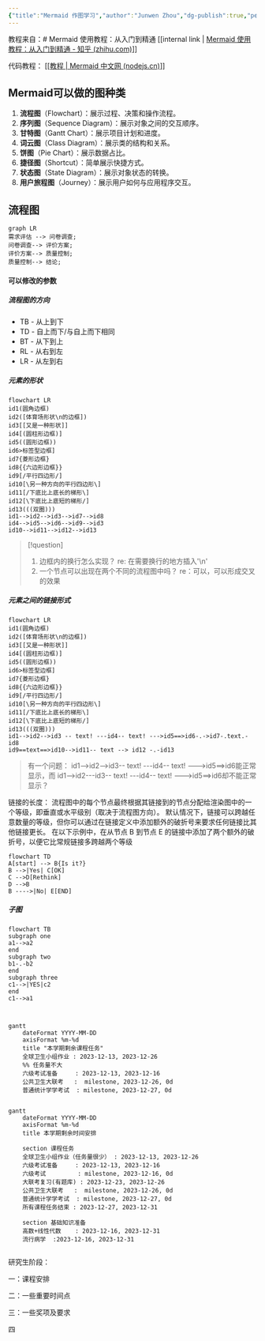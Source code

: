 ```yaml
---
{"title":"Mermaid 作图学习","author":"Junwen Zhou","dg-publish":true,"permalink":"/Obsidian学习/mermaid学习/Mermaid语法/","dgPassFrontmatter":true}
---
```



教程来自：# Mermaid 使用教程：从入门到精通 [[internal link \| [Mermaid 使用教程：从入门到精通 - 知乎 (zhihu.com)](https://zhuanlan.zhihu.com/p/627356428)]]

代码教程：
[[[教程 \| Mermaid 中文网 (nodejs.cn)](https://mermaid.nodejs.cn/config/Tutorials.html)]]
## Mermaid可以做的图种类
1. **流程图**（Flowchart）：展示过程、决策和操作流程。
2. **序列图**（Sequence Diagram）：展示对象之间的交互顺序。
3. **甘特图**（Gantt Chart）：展示项目计划和进度。
4. **词云图**（Class Diagram）：展示类的结构和关系。
5. **饼图**（Pie Chart）：展示数据占比。
6. **捷径图**（Shortcut）：简单展示快捷方式。
7. **状态图**（State Diagram）：展示对象状态的转换。
8. **用户旅程图**（Journey）：展示用户如何与应用程序交互。

## 流程图
```mermaid
graph LR
需求评估 --> 问卷调查;
问卷调查--> 评价方案;
评价方案--> 质量控制;
质量控制--> 结论;

```
#### 可以修改的参数
##### 流程图的方向
- TB - 从上到下
- TD - 自上而下/与自上而下相同
- BT - 从下到上
- RL - 从右到左
- LR - 从左到右
##### 元素的形状
```mermaid
flowchart LR
id1(圆角边框)
id2([体育场形状\n的边框])
id3[[又是一种形状]]
id4[(圆柱形边框)]
id5((圆形边框))
id6>标签型边框]
id7{菱形边框}
id8{{六边形边框}}
id9[/平行四边形/]
id10[\另一种方向的平行四边形\]
id11[/下底比上底长的梯形\]
id12[\下底比上底短的梯形/]
id13(((双圈)))
id1-->id2-->id3-->id7-->id8
id4-->id5-->id6-->id9-->id3
id10-->id11-->id12-->id13
```
>[!question]
>1. 边框内的换行怎么实现？ re: 在需要换行的地方插入'\n'
>2. 一个节点可以出现在两个不同的流程图中吗？ re：可以，可以形成交叉的效果
##### 元素之间的链接形式
 ```mermaid
flowchart LR
id1(圆角边框)
id2([体育场形状\n的边框])
id3[[又是一种形状]]
id4[(圆柱形边框)]
id5((圆形边框))
id6>标签型边框]
id7{菱形边框}
id8{{六边形边框}}
id9[/平行四边形/]
id10[\另一种方向的平行四边形\]
id11[/下底比上底长的梯形\]
id12[\下底比上底短的梯形/]
id13(((双圈)))
id1-->id2-->id3 -- text! ---id4-- text! --->id5==>id6-.->id7-.text.-id8
id9==text==>id10-->id11-- text --> id12 -.-id13
```
>有一个问题：
>id1-->id2-->id3-- text! ---id4-- text! --->id5==>id6能正常显示，而
>id1-->id2---id3-- text! ---id4-- text! --->id5==>id6却不能正常显示？

链接的长度：
流程图中的每个节点最终根据其链接到的节点分配给渲染图中的一个等级，即垂直或水平级别（取决于流程图方向）。 默认情况下，链接可以跨越任意数量的等级，但你可以通过在链接定义中添加额外的破折号来要求任何链接比其他链接更长。
在以下示例中，在从节点 B 到节点 E 的链接中添加了两个额外的破折号，以便它比常规链接多跨越两个等级
```mermaid
flowchart TD
A[start] --> B{Is it?}
B -->|Yes| C[OK]
C -->D[Rethink]
D -->B
B ---->|No| E[END]
```
##### 子图
```mermaid
flowchart TB
subgraph one
a1-->a2
end
subgraph two
b1-.-b2
end
subgraph three
c1-->|YES|c2
end
c1-->a1
```


```mermaid


gantt
	dateFormat YYYY-MM-DD
	axisFormat %m-%d
	title "本学期剩余课程任务"
	全球卫生小组作业 : 2023-12-13, 2023-12-26
	%% 任务量不大
	六级考试准备     : 2023-12-13, 2023-12-16
	公共卫生大联考   :  milestone, 2023-12-26, 0d
	普通统计学学考试  : milestone, 2023-12-27, 0d
	

```

```mermaid
gantt
	dateFormat YYYY-MM-DD
	axisFormat %m-%d
	title 本学期剩余时间安排
	
	section 课程任务
	全球卫生小组作业（任务量很少） : 2023-12-13, 2023-12-26
	六级考试准备     : 2023-12-13, 2023-12-16
	六级考试         : milestone, 2023-12-16, 0d
	大联考复习(有题库) : 2023-12-23, 2023-12-26
	公共卫生大联考   :  milestone, 2023-12-26, 0d
	普通统计学学考试  : milestone, 2023-12-27, 0d
	所有课程任务结束 : 2023-12-27, 2023-12-31
	
	section 基础知识准备
	高数+线性代数    : 2023-12-16, 2023-12-31
	流行病学  :2023-12-16, 2023-12-31
	
```


研究生阶段：

一：课程安排

二：一些重要时间点

三：一些奖项及要求

四

